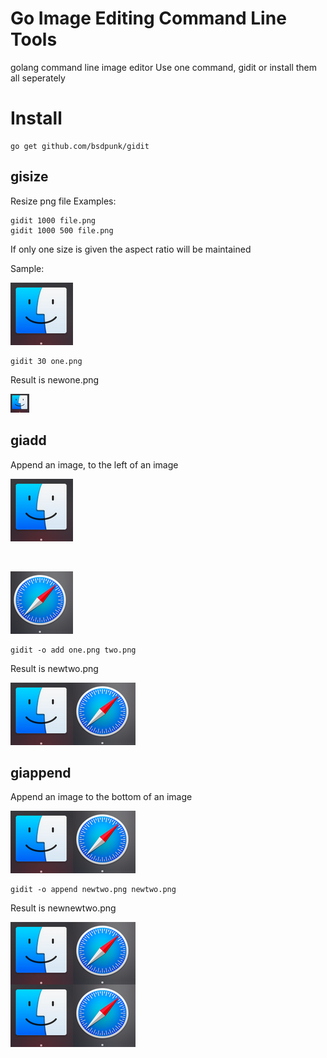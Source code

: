 # Go Image Editing Command Line Tools
golang command line image editor
Use one command, gidit or install them all seperately

# Install

```
go get github.com/bsdpunk/gidit
```


## gisize
Resize png file
Examples:
```
gidit 1000 file.png
gidit 1000 500 file.png
```
If only one size is given the aspect ratio will be maintained

Sample:

![one](one.png)

```
gidit 30 one.png
```

Result is newone.png

![newone](newone.png)


## giadd
Append an image, to the left of an image


![one](one.png)


<br />


![two](two.png)



```
gidit -o add one.png two.png
```
Result is newtwo.png 


![newtwo](newtwo.png)

## giappend
Append an image to the bottom of an image

![newtwo](newtwo.png)

```
gidit -o append newtwo.png newtwo.png
```

Result is newnewtwo.png

![newnewtwo](newnewtwo.png)


